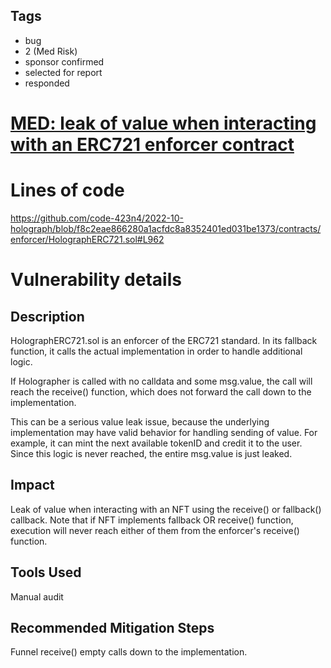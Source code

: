 ## Tags

- bug
- 2 (Med Risk)
- sponsor confirmed
- selected for report
- responded

# [MED: leak of value when interacting with an ERC721 enforcer contract](https://github.com/code-423n4/2022-10-holograph-findings/issues/468) 

# Lines of code

https://github.com/code-423n4/2022-10-holograph/blob/f8c2eae866280a1acfdc8a8352401ed031be1373/contracts/enforcer/HolographERC721.sol#L962


# Vulnerability details

## Description

HolographERC721.sol is an enforcer of the ERC721 standard. In its fallback function, it calls the actual implementation in order to handle additional logic. 

If Holographer is called with no calldata and some msg.value, the call will reach the  receive() function, which does not forward the call down to the implementation.

This can be a serious value leak issue, because the underlying implementation may have valid behavior for handling sending of value. For example, it can mint the next available tokenID and credit it to the user. Since this logic is never reached, the entire msg.value is just leaked.

## Impact

Leak of value when interacting with an NFT using the receive() or fallback() callback. Note that if NFT implements fallback OR receive() function, execution will never reach either of them from the enforcer's receive() function.

## Tools Used

Manual audit

## Recommended Mitigation Steps

Funnel receive() empty calls down to the implementation.